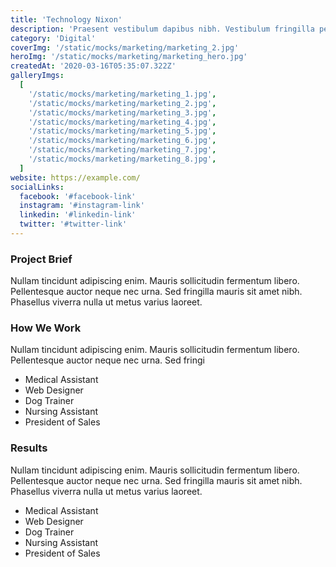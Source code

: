 ```yaml
---
title: 'Technology Nixon'
description: 'Praesent vestibulum dapibus nibh. Vestibulum fringilla pede sit amet augue. '
category: 'Digital'
coverImg: '/static/mocks/marketing/marketing_2.jpg'
heroImg: '/static/mocks/marketing/marketing_hero.jpg'
createdAt: '2020-03-16T05:35:07.322Z'
galleryImgs:
  [
    '/static/mocks/marketing/marketing_1.jpg',
    '/static/mocks/marketing/marketing_2.jpg',
    '/static/mocks/marketing/marketing_3.jpg',
    '/static/mocks/marketing/marketing_4.jpg',
    '/static/mocks/marketing/marketing_5.jpg',
    '/static/mocks/marketing/marketing_6.jpg',
    '/static/mocks/marketing/marketing_7.jpg',
    '/static/mocks/marketing/marketing_8.jpg',
  ]
website: https://example.com/
socialLinks:
  facebook: '#facebook-link'
  instagram: '#instagram-link'
  linkedin: '#linkedin-link'
  twitter: '#twitter-link'
---
```


### Project Brief

Nullam tincidunt adipiscing enim. Mauris sollicitudin fermentum libero. Pellentesque auctor neque nec urna. Sed fringilla mauris sit amet nibh. Phasellus viverra nulla ut metus varius laoreet.

### How We Work

Nullam tincidunt adipiscing enim. Mauris sollicitudin fermentum libero. Pellentesque auctor neque nec urna. Sed fringi

- Medical Assistant
- Web Designer
- Dog Trainer
- Nursing Assistant
- President of Sales

### Results

Nullam tincidunt adipiscing enim. Mauris sollicitudin fermentum libero. Pellentesque auctor neque nec urna. Sed fringilla mauris sit amet nibh. Phasellus viverra nulla ut metus varius laoreet.

- Medical Assistant
- Web Designer
- Dog Trainer
- Nursing Assistant
- President of Sales
